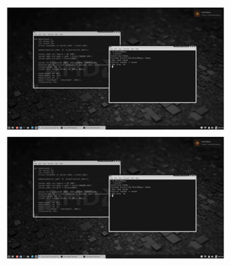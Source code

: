 ![BlackMagic screenshot](https://github.com/carls0n/BlackMagic/blob/main/screenshot2.png)

![BlackMagic screenshot](https://github.com/carls0n/BlackMagic/blob/main/screenshot.png)
